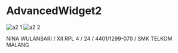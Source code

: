 # AdvancedWidget2


![a2 1](https://cloud.githubusercontent.com/assets/22642035/19406775/a7a72dd8-92b7-11e6-8611-630960f30d26.JPG)
![a2 2](https://cloud.githubusercontent.com/assets/22642035/19406776/a7a797aa-92b7-11e6-827a-b8bc894525db.JPG)


NINA WULANSARI / XII RPL 4 / 24 / 4401/1299-070 / SMK TELKOM MALANG
